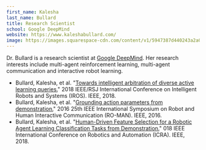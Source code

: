 ```yaml
---
first_name: Kalesha
last_name: Bullard
title: Research Scientist
school: Google DeepMind
website: https://www.kaleshabullard.com/
image: https://images.squarespace-cdn.com/content/v1/5947387d440243a2a0af0e88/1614761986321-BEMKMDWNSURU9SJ263WV/IMG_4371_bw.jpg
---
```

Dr. Bullard is a research scientist at [Google DeepMind](https://deepmind.com/). Her research interests include multi-agent reinforcement learning, multi-agent communication and interactive robot learning.
* Bullard, Kalesha, et al. "[Towards intelligent arbitration of diverse active learning queries.](https://ieeexplore.ieee.org/abstract/document/8594279)" 2018 IEEE/RSJ International Conference on Intelligent Robots and Systems (IROS). IEEE, 2018.
* Bullard, Kalesha, et al. "[Grounding action parameters from demonstration.](https://ieeexplore.ieee.org/abstract/document/7745139)" 2016 25th IEEE International Symposium on Robot and Human Interactive Communication (RO-MAN). IEEE, 2016.
* Bullard, Kalesha, et al. "[Human-Driven Feature Selection for a Robotic Agent Learning Classification Tasks from Demonstration.](https://ieeexplore.ieee.org/abstract/document/8461012)" 018 IEEE International Conference on Robotics and Automation (ICRA). IEEE, 2018.
